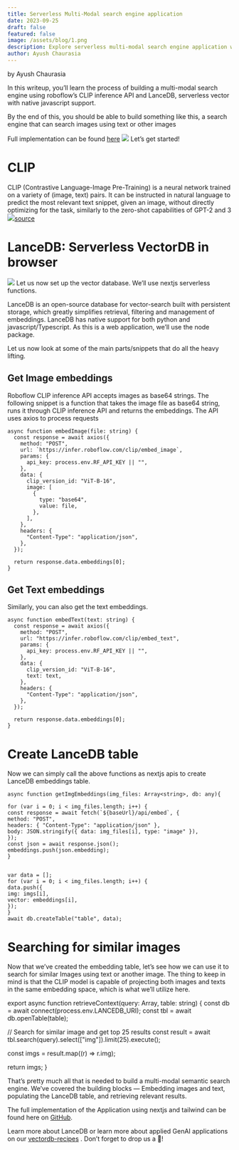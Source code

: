 ```yaml
---
title: Serverless Multi-Modal search engine application
date: 2023-09-25
draft: false
featured: false
image: /assets/blog/1.png
description: Explore serverless multi-modal search engine application with practical insights and expert guidance from the LanceDB team.
author: Ayush Chaurasia
---
```

by Ayush Chaurasia

In this writeup, you’ll learn the process of building a multi-modal search engine using roboflow’s CLIP inference API and LanceDB, serverless vector with native javascript support.

By the end of this, you should be able to build something like this, a search engine that can search images using text or other images

Full implementation can be found [here](https://github.com/lancedb/vectordb-recipes/tree/main/applications/multimodal-search)
![](https://miro.medium.com/v2/resize:fit:651/1*CkRyPrIi5OXiqxh82Jl3Wg.gif)
Let’s get started!

# CLIP

CLIP (Contrastive Language-Image Pre-Training) is a neural network trained on a variety of (image, text) pairs. It can be instructed in natural language to predict the most relevant text snippet, given an image, without directly optimizing for the task, similarly to the zero-shot capabilities of GPT-2 and 3
![](https://miro.medium.com/v2/resize:fit:770/1*JZey6K72V64VOxoVw7drbQ.png)[source](https://towardsdatascience.com/simple-implementation-of-openai-clip-model-a-tutorial-ace6ff01d9f2)
# LanceDB: Serverless VectorDB in browser
![](https://miro.medium.com/v2/resize:fit:770/1*QWz_uromVPB5LKAgfrfKIg.png)
Let us now set up the vector database. We’ll use nextjs serverless functions.

LanceDB is an open-source database for vector-search built with persistent storage, which greatly simplifies retrieval, filtering and management of embeddings. LanceDB has native support for both python and javascript/Typescript. As this is a web application, we’ll use the node package.

Let us now look at some of the main parts/snippets that do all the heavy lifting.

## Get Image embeddings

Roboflow CLIP inference API accepts images as base64 strings. The following snippet is a function that takes the image file as base64 string, runs it through CLIP inference API and returns the embeddings. The API uses axios to process requests

    async function embedImage(file: string) {
      const response = await axios({
        method: "POST",
        url: `https://infer.roboflow.com/clip/embed_image`,
        params: {
          api_key: process.env.RF_API_KEY || "",
        },
        data: {
          clip_version_id: "ViT-B-16",
          image: [
            {
              type: "base64",
              value: file,
            },
          ],
        },
        headers: {
          "Content-Type": "application/json",
        },
      });
    
      return response.data.embeddings[0];
    }

## Get Text embeddings

Similarly, you can also get the text embeddings.

    async function embedText(text: string) {
      const response = await axios({
        method: "POST",
        url: "https://infer.roboflow.com/clip/embed_text",
        params: {
          api_key: process.env.RF_API_KEY || "",
        },
        data: {
          clip_version_id: "ViT-B-16",
          text: text,
        },
        headers: {
          "Content-Type": "application/json",
        },
      });
    
      return response.data.embeddings[0];
    }

# Create LanceDB table

Now we can simply call the above functions as nextjs apis to create LanceDB embeddings table.

    async function getImgEmbeddings(img_files: Array<string>, db: any){
    
    for (var i = 0; i < img_files.length; i++) {
    const response = await fetch(`${baseUrl}/api/embed`, {
    method: "POST",
    headers: { "Content-Type": "application/json" },
    body: JSON.stringify({ data: img_files[i], type: "image" }),
    });
    const json = await response.json();
    embeddings.push(json.embedding);
    }
    
    
    var data = [];
    for (var i = 0; i < img_files.length; i++) {
    data.push({
    img: imgs[i],
    vector: embeddings[i],
    });
    }
    await db.createTable("table", data);

# Searching for similar images

Now that we’ve created the embedding table, let’s see how we can use it to search for similar Images using text or another image. The thing to keep in mind is that the CLIP model is capable of projecting both images and texts in the same embedding space, which is what we’ll utilize here.

export async function retrieveContext(query: Array<number>, table: string) {
const db = await connect(process.env.LANCEDB_URI);
const tbl = await db.openTable(table);

// Search for similar image and get top 25 results
const result = await tbl.search(query).select(["img"]).limit(25).execute();

const imgs = result.map((r) => r.img);

return imgs;
}

That’s pretty much all that is needed to build a multi-modal semantic search engine. We’ve covered the building blocks — Embedding images and text, populating the LanceDB table, and retrieving relevant results.

The full implementation of the Application using nextjs and tailwind can be found here on [GitHub](https://github.com/lancedb/vectordb-recipes/tree/rf/applications/multimodal-search).

Learn more about LanceDB or learn more about applied GenAI applications on our [vectordb-recipes](https://github.com/lancedb/vectordb-recipes) . Don’t forget to drop us a 🌟!
